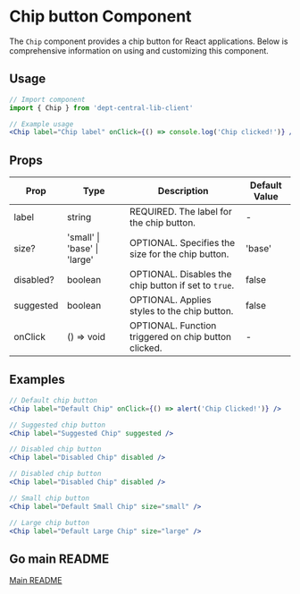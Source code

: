 # Chip button Component

The `Chip` component provides a chip button for React applications. Below is comprehensive information on using and customizing this component.

## Usage

```jsx
// Import component
import { Chip } from 'dept-central-lib-client'
```

```jsx
// Example usage
<Chip label="Chip label" onClick={() => console.log('Chip clicked!')} />
```

## Props

| Prop      | Type                         | Description                                          | Default Value |
| --------- | ---------------------------- | ---------------------------------------------------- | ------------- |
| label     | string                       | REQUIRED. The label for the chip button.             | -             |
| size?     | 'small' \| 'base' \| 'large' | OPTIONAL. Specifies the size for the chip button.     | 'base'        |
| disabled? | boolean                      | OPTIONAL. Disables the chip button if set to `true`. | false         |
| suggested | boolean                      | OPTIONAL. Applies styles to the chip button.         | false         |
| onClick   | () => void                   | OPTIONAL. Function triggered on chip button clicked. | -             |

## Examples

```jsx
// Default chip button
<Chip label="Default Chip" onClick={() => alert('Chip Clicked!')} />

// Suggested chip button
<Chip label="Suggested Chip" suggested />

// Disabled chip button
<Chip label="Disabled Chip" disabled />

// Disabled chip button
<Chip label="Disabled Chip" disabled />

// Small chip button
<Chip label="Default Small Chip" size="small" />

// Large chip button
<Chip label="Default Large Chip" size="large" />

```

## Go main README

[Main README](../../../README.md#components)
